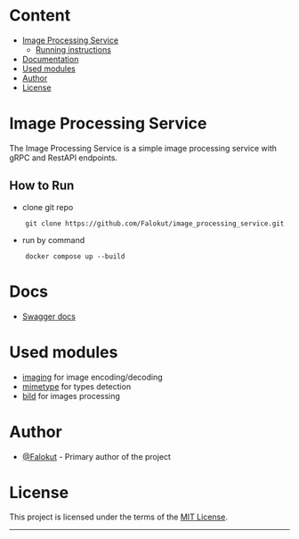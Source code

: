 # Content
+ [Image Processing Service](#image-processing-service)
    + [Running instructions](#how-to-run)
+ [Documentation](#docs)
+ [Used modules](#used-modules)
+ [Author](#author)
+ [License](#license)

# Image Processing Service
The Image Processing Service is a simple image processing service with gRPC and RestAPI endpoints.

## How to Run
+ clone git repo
```shell
    git clone https://github.com/Falokut/image_processing_service.git
```
+ run by command
```shell
    docker compose up --build
```
# Docs
+ [Swagger docs](swagger/docs/image_processing_service_v1.swagger.json)

# Used modules
+ [imaging](https://github.com/disintegration/imaging) for image encoding/decoding
+ [mimetype](https://github.com/gabriel-vasile/mimetype) for types detection
+ [bild](https://github.com/anthonynsimon/bild) for images processing

# Author

- [@Falokut](https://github.com/Falokut) - Primary author of the project

# License

This project is licensed under the terms of the [MIT License](https://opensource.org/licenses/MIT).

---
